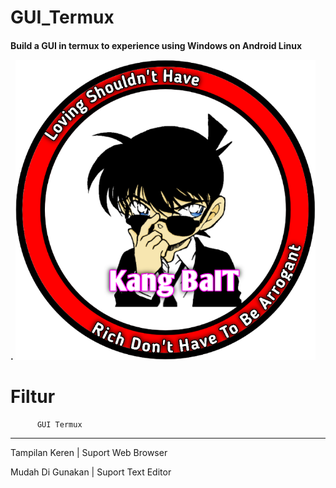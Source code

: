 # GUI_Termux
<h4>Build a GUI in termux to experience using Windows on Android Linux





.
![GitHub Logo](/docs/20210322_094134.png)




# Filtur


          GUI Termux
-----------------------------------
Tampilan Keren | Suport Web Browser

Mudah Di Gunakan | Suport Text Editor






